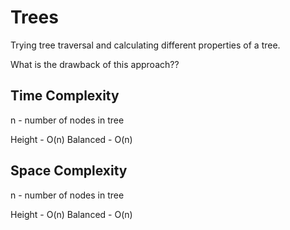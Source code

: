 # Trees
Trying tree traversal and calculating different properties of a tree.

What is the drawback of this approach??

## Time Complexity
n - number of nodes in tree

Height - O(n)
Balanced - O(n)

## Space Complexity
n - number of nodes in tree

Height - O(n)
Balanced - O(n)
